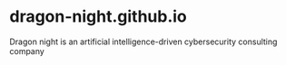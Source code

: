 # dragon-night.github.io
Dragon night is an artificial intelligence-driven cybersecurity consulting company
